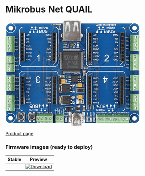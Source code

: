 # Mikrobus Net QUAIL

![](../../images/reference-targets/mbn-quail_board.png)


[Product page](https://www.mikrobusnet.org/project/quail-mainboard)

### Firmware images (ready to deploy)

| Stable | Preview |
|---|---|
| []() | [ ![Download](https://api.bintray.com/packages/nfbot/nanoframework-images-dev/MBN_QUAIL/images/download.svg) ](https://bintray.com/nfbot/nanoframework-images-dev/MBN_QUAIL/_latestVersion) |
